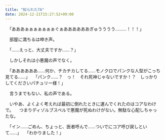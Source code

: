 ```yaml
---
title: "知られた7A"
date: 2024-12-21T15:27:52+09:00
---
```

　「あああぁぁぁぁぁぁぁぐぁああああああぎゅうううう………！！！」

　部屋に満ちるは呻き声。

　「……えっと、大丈夫ですか……？」

　しかしそれは小悪魔の声でなく。

　「ああああああ……何か、チカチカしてる……モノクロでパンクな人型がこっち見てる……」
　「パンク……？　っ！　それ死神じゃないですか！？　しっかりしてくださいパチュリー様！」

　言うまでもない、私の声である。


　いやあ、よくよく考えれば最初に倒れたときに運んでくれたのはコアなわけで。
　つまりディゾルブスペルで悪魔が死ぬわけがない。無駄な心配しちゃったな。

　「イン……ごめん、ちょっと、医者呼んで……ついでにコア呼び戻しといて……」
　「わかりました！」

　
